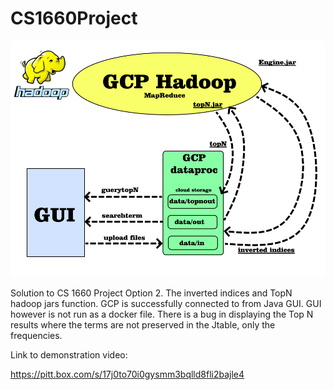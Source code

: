 # CS1660Project

![alt text](https://github.com/maxgravitte/CS1660Project/blob/main/projectDiagram.png)

Solution to CS 1660 Project Option 2.
The inverted indices and TopN hadoop jars function.
GCP is successfully connected to from Java GUI.
GUI however is not run as a docker file.
There is a bug in displaying the Top N results where the terms are not preserved in the Jtable, only the frequencies.

Link to demonstration video:

https://pitt.box.com/s/17j0to70i0gysmm3bqlld8fli2bajle4
